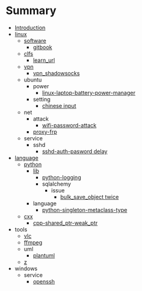 # Summary
* [Introduction](README.md)
* [linux](linux/README.md)
    * [software](linux/software/README.md)
        * [gitbook](linux/software/gitbook.md)
    * [clfs](linux/clfs/README.md)
        * [learn_url](linux/clfs/learn_url.md)
    * [vpn](linux/vpn/README.md)
        * [vpn_shadowsocks](linux/vpn/vpn_shadowsocks.md)
    * ubuntu
        * power
            * [linux-laptop-battery-power-manager](linux/ubuntu/power/linux-laptop-battery-power-manager.md)
        * setting
            * [chinese input](linux/ubuntu/setting/input-chinese.md)
    * net
        * attack
            * [wifi-password-attack](linux/net/attack/wifi-password-attack.md)
        * [proxy-frp](linux/net/proxy-frp.md)
    * service
        * sshd
            * [sshd-auth-pasword delay](linux/service/sshd/sshd-auth-password-delay.md)
* [language](language/README.md)
    * [python](language/python/README.md)
        * [lib](language/python/lib/README.md)
            * [python-logging](language/python/lib/python_logging.md)
            * sqlalchemy
              * issue
                * [bulk_save_object twice](language/python/lib/sqlalchemy/issue-bulk-save-object-twice.md)
        * language
            * [python-singleton-metaclass-type](language/python/language/python-singleton-metaclass-type.md)
    * [cxx](language/cplusplus/README.md)
        * [cpp-shared_ptr-weak_ptr](language/cplusplus/cpp-shared_ptr-weak_ptr.md)
* tools
    * [vlc](tools/vlc.md)
    * [ffmpeg](tools/ffmpeg.md)
    * uml
        * [plantuml](tools/uml/plantuml.md)
    * [z](tools/z.md)
* windows
    * service
        * [openssh](windows/service/openssh.md)
